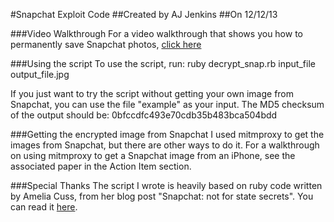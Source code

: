 #Snapchat Exploit Code
##Created by AJ Jenkins
##On 12/12/13

###Video Walkthrough
For a video walkthrough that shows you how to permanently save Snapchat
photos, [click here](http://www.youtube.com/watch?v=CuW-Rz65zLs)

###Using the script
To use the script, run:
    ruby decrypt_snap.rb input_file output_file.jpg

If you just want to try the script without getting your own image from Snapchat,
you can use the file "example" as your input. The MD5 checksum of the output
should be: 0bfccdfc493e70cdb35b483bca504bdd

###Getting the encrypted image from Snapchat
I used mitmproxy to get the images from Snapchat, but there are other ways to do
it. For a walkthrough on using mitmproxy to get a Snapchat image from an iPhone,
see the associated paper in the Action Item section.

###Special Thanks
The script I wrote is heavily based on ruby code written by Amelia Cuss, from
her blog post "Snapchat: not for state secrets". You can read it
[here](https://kivikakk.ee/2013/05/10/snapchat.html).
